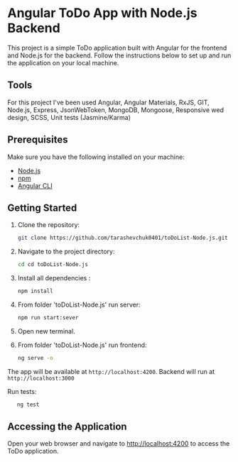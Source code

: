 # Angular ToDo App with Node.js Backend

This project is a simple ToDo application built with Angular for the frontend and Node.js for the backend. Follow the instructions below to set up and run the application on your local machine.
## Tools
For this project I've been used 
Angular, 
Angular Materials,
RxJS,
GIT,
Node.js,
Express,
JsonWebToken,
MongoDB,
Mongoose,
Responsive wed design,
SCSS,
Unit tests (Jasmine/Karma)

## Prerequisites

Make sure you have the following installed on your machine:

- [Node.js](https://nodejs.org/)
- [npm](https://www.npmjs.com/)
- [Angular CLI](https://cli.angular.io/)

## Getting Started

1. Clone the repository:

    ```bash
    git clone https://github.com/tarashevchuk0401/toDoList-Node.js.git
    ```

2. Navigate to the project directory:

    ```bash
    cd cd toDoList-Node.js
    ```

3. Install all dependencies :

    ```bash
    npm install
    ```

4. From folder 'toDoList-Node.js' run server:

    ```bash
    npm run start:sever
    ```
    
5. Open new terminal.

6. From folder 'toDoList-Node.js' run frontend:

    ```bash
    ng serve -o
    ```

The app will be available at `http://localhost:4200`.
Backend will run at `http://localhost:3000`

Run tests:
 ```bash
    ng test
```
## Accessing the Application

Open your web browser and navigate to [http://localhost:4200](http://localhost:4200) to access the ToDo application.

